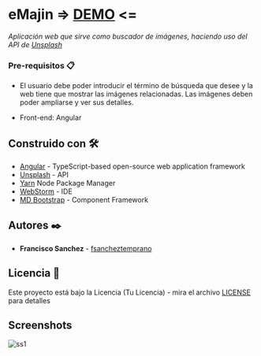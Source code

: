# eMajin => [DEMO](https://fsancheztemprano.github.io/emajin/photos) <=

_Aplicación web que sirve como buscador de imágenes, haciendo uso del API de [Unsplash](https://unsplash.com/)_

### Pre-requisitos 📋

- El usuario debe poder introducir el término de búsqueda que desee y la web tiene que mostrar las imágenes relacionadas. Las imágenes deben poder ampliarse y ver sus detalles.

- Front-end: Angular

## Construido con 🛠️

* [Angular](https://angular.io/) - TypeScript-based open-source web application framework 
* [Unsplash](https://unsplash.com/) - API
* [Yarn](https://yarnpkg.com/) Node Package Manager
* [WebStorm](https://www.jetbrains.com/webstorm/) - IDE
* [MD Bootstrap](https://mdbootstrap.com/docs/angular/) - Component Framework

## Autores ✒️

* **Francisco Sanchez** - [fsancheztemprano](https://github.com/fsancheztemprano)

## Licencia 📄

Este proyecto está bajo la Licencia (Tu Licencia) - mira el archivo [LICENSE](LICENSE) para detalles

## Screenshots

![ss1](https://user-images.githubusercontent.com/43641397/87353393-f9648900-c55c-11ea-801e-18f643988de4.png)
